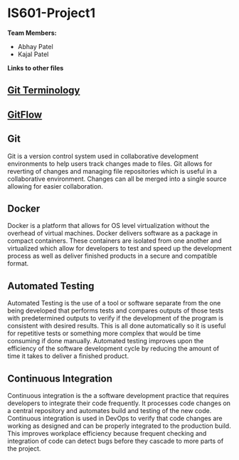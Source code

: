# IS601-Project1
**Team Members:** 
- Abhay Patel
- Kajal Patel

**Links to other files**
## [Git Terminology](https://github.com/abhay-hisesci/IS601-Project1/blob/main/Git.md)
## [GitFlow](https://github.com/abhay-hisesci/IS601-Project1/blob/main/GitFlow.md)

## Git
Git is a version control system used in collaborative development environments to help users track changes made to files. Git allows for reverting of changes and managing file repositories which is useful in a collaborative environment. Changes can all be merged into a single source allowing for easier collaboration.

## Docker
Docker is a platform that allows for OS level virtualization without the overhead of virtual machines. Docker delivers software as a package in compact containers. These containers are isolated from one another and virtualized which allow for developers to test and speed up the development process as well as deliver finished products in a secure and compatible format.

## Automated Testing
Automated Testing is the use of a tool or software separate from the one being developed that performs tests and compares outputs of those tests with predetermined outputs to verify if the development of the program is consistent with desired results. This is all done automatically so it is useful for repetitive tests or something more complex that would be time consuming if done manually. Automated testing improves upon the efficiency of the software development cycle by reducing the amount of time it takes to deliver a finished product.

## Continuous Integration
Continuous integration is the a software development practice that requires developers to integrate their code frequently. It processes code changes on a central repository and automates build and testing of the new code. Continuous integration is used in DevOps to verify that code changes are working as designed and can be properly integrated to the production build. This improves workplace efficiency because frequent checking and integration of code can detect bugs before they cascade to more parts of the project. 
